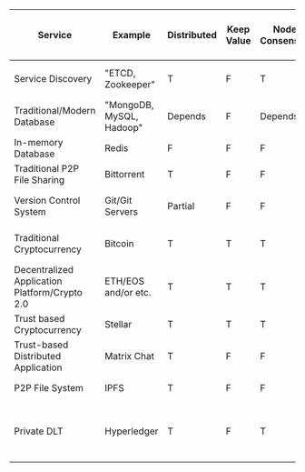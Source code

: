 | Service                                                                                                                                              | Example                  | Distributed | Keep Value | Node Consensus | Atomicity   | Consistency | Isolation   | Durability  | Persistency | Integrity | P2P     | Trustless | Public Access | Programable | Can  Keep Large Data | Note                                                           | 
|------------------------------------------------------------------------------------------------------------------------------------------------------|--------------------------|-------------|------------|----------------|-------------|-------------|-------------|-------------|-------------|-----------|---------|-----------|---------------|-------------|----------------------|----------------------------------------------------------------| 
| Service Discovery                                                                                                                                    | "ETCD, Zookeeper"        | T           | F          | T              | F           | F           | F           | F           | F           | T         | T       | F         | F             | F           | F                    | Lite distributed database with built-in consensus              | 
| Traditional/Modern Database                                                                                                                          | "MongoDB, MySQL, Hadoop" | Depends     | F          | Depends        | Depends     | Depends     | Depends     | T           | T           | Depends   | Depends | F         | F             | Depends     | T                    | Most problem solved with them                                  | 
| In-memory Database                                                                                                                                   | Redis                    | F           | F          | F              | Depends     | T           | F           | Depends     | F           | F         | F       | F         | F             | F           | F                    | fast/lite temporary database                                   | 
| Traditional P2P File Sharing                                                                                                                         | Bittorrent               | T           | F          | F              | Undefined** | Undefined** | Undefined** | Undefined** | T           | T         | T       | T         | Partial***    | F           | T                    | No transaction/update                                          | 
| Version Control System                                                                                                                               | Git/Git Servers          | Partial     | F          | F              | T           | Depends     | F           | T           | T           | Partial   | Partial | F         | Depends       | Partial     | Partial              | Depends on Configuration and plugins                           | 
| Traditional Cryptocurrency                                                                                                                           | Bitcoin                  | T           | T          | T              | T           | T           | F           | T           | T           | T         | T       | T         | T             | Partial     | F                    | Bitcoin can be programed? Yeah Bitcoin Script                  | 
| Decentralized Application Platform/Crypto 2.0                                                                                                        | ETH/EOS and/or etc.      | T           | T          | T              | T           | T           | F           | T           | T           | T         | T       | T         | T             | T           | F                    | "Jack of all trade, Master of none"                            | 
| Trust based Cryptocurrency                                                                                                                           | Stellar                  | T           | T          | T              | T           | T           | F           | T           | T           | T         | T       | F         | T             | Partial     | F                    | Blockchain + Federation Server                                 | 
| Trust-based Distributed Application                                                                                                                  | Matrix Chat              | T           | F          | F              | Undefined** | Undefined** | Undefined** | Undefined** | T           | Partial   | T       | F         | T             | T           | T                    | Identity Server + Federation Server                            | 
| P2P File System                                                                                                                                      | IPFS                     | T           | F          | F              | Undefined** | Undefined** | Undefined** | Undefined** | T           | T         | T       | T         | Partial***    | F           | T                    | Bittorent with hashed url                                      | 
| Private DLT                                                                                                                                          | Hyperledger              | T           | F          | T              | T           | T           | F           | T           | T           | T         | T       | F         | F             | T           | F                    | You need to know more about security than blockchain to use it | 
